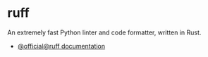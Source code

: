 # ruff

An extremely fast Python linter and code formatter, written in Rust.

- [@official@ruff documentation](https://docs.astral.sh/ruff/)